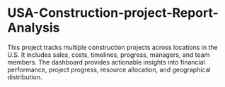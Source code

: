 # USA-Construction-project-Report-Analysis
This project tracks multiple construction projects across locations in the U.S. It includes sales, costs, timelines, progress, managers, and team members. The dashboard provides actionable insights into financial performance, project progress, resource allocation, and geographical distribution.
